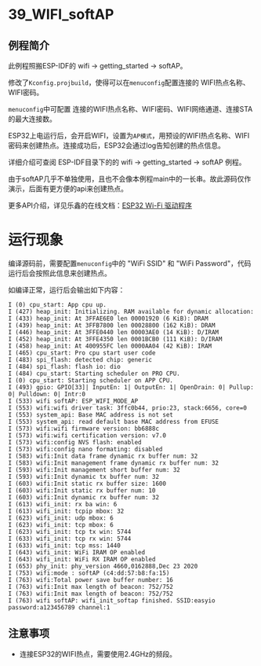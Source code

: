 # 39_WIFI_softAP

## 例程简介

此例程照搬ESP-IDF的 wifi -> getting_started -> softAP。

修改了`Kconfig.projbuild`，使得可以在`menuconfig`配置连接的 WIFI热点名称、WIFI密码。

`menuconfig`中可配置 连接的WIFI热点名称、WIFI密码、WIFI网络通道、连接STA的最大连接数。

ESP32上电运行后，会开启WIFI，设置为`AP模式`，用预设的WIFI热点名称、WIFI密码来创建热点。连接成功后，ESP32会通过log告知创建的热点信息。

详细介绍可查阅 ESP-IDF目录下的的 wifi -> getting_started -> softAP 例程。

由于softAP几乎不单独使用，且也不会像本例程main中的一长串。故此源码仅作演示，后面有更方便的api来创建热点。

更多API介绍，详见乐鑫的在线文档：[ESP32 Wi-Fi 驱动程序](https://docs.espressif.com/projects/esp-idf/zh_CN/latest/esp32/api-guides/wifi.html)

# 运行现象

编译源码前，需要配置`menuconfig`中的 "WiFi SSID" 和 "WiFi Password"，代码运行后会按照此信息来创建热点。

如编译正常，运行后会输出如下内容：

```
I (0) cpu_start: App cpu up.
I (427) heap_init: Initializing. RAM available for dynamic allocation:
I (433) heap_init: At 3FFAE6E0 len 00001920 (6 KiB): DRAM
I (439) heap_init: At 3FFB7800 len 00028800 (162 KiB): DRAM
I (446) heap_init: At 3FFE0440 len 00003AE0 (14 KiB): D/IRAM
I (452) heap_init: At 3FFE4350 len 0001BCB0 (111 KiB): D/IRAM
I (458) heap_init: At 400955FC len 0000AA04 (42 KiB): IRAM
I (465) cpu_start: Pro cpu start user code
I (483) spi_flash: detected chip: generic
I (484) spi_flash: flash io: dio
I (484) cpu_start: Starting scheduler on PRO CPU.
I (0) cpu_start: Starting scheduler on APP CPU.
I (493) gpio: GPIO[33]| InputEn: 1| OutputEn: 1| OpenDrain: 0| Pullup: 0| Pulldown: 0| Intr:0 
I (533) wifi softAP: ESP_WIFI_MODE_AP
I (553) wifi:wifi driver task: 3ffc0b44, prio:23, stack:6656, core=0
I (553) system_api: Base MAC address is not set
I (553) system_api: read default base MAC address from EFUSE
I (573) wifi:wifi firmware version: bb6888c
I (573) wifi:wifi certification version: v7.0
I (573) wifi:config NVS flash: enabled
I (573) wifi:config nano formating: disabled
I (583) wifi:Init data frame dynamic rx buffer num: 32
I (583) wifi:Init management frame dynamic rx buffer num: 32
I (593) wifi:Init management short buffer num: 32
I (593) wifi:Init dynamic tx buffer num: 32
I (603) wifi:Init static rx buffer size: 1600
I (603) wifi:Init static rx buffer num: 10
I (603) wifi:Init dynamic rx buffer num: 32
I (613) wifi_init: rx ba win: 6
I (613) wifi_init: tcpip mbox: 32
I (623) wifi_init: udp mbox: 6
I (623) wifi_init: tcp mbox: 6
I (623) wifi_init: tcp tx win: 5744
I (633) wifi_init: tcp rx win: 5744
I (633) wifi_init: tcp mss: 1440
I (643) wifi_init: WiFi IRAM OP enabled
I (643) wifi_init: WiFi RX IRAM OP enabled
I (653) phy_init: phy_version 4660,0162888,Dec 23 2020
I (753) wifi:mode : softAP (c4:dd:57:b8:fa:15)
I (763) wifi:Total power save buffer number: 16
I (763) wifi:Init max length of beacon: 752/752
I (763) wifi:Init max length of beacon: 752/752
I (763) wifi softAP: wifi_init_softap finished. SSID:easyio password:a123456789 channel:1
```


## 注意事项

* 连接ESP32的WIFI热点，需要使用2.4GHz的频段。
